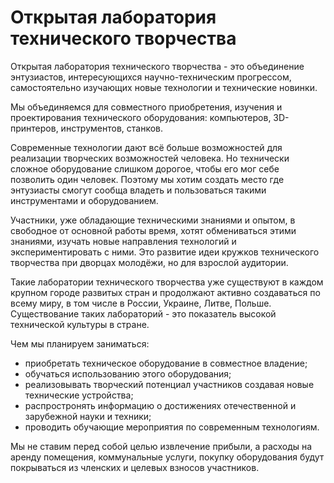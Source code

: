 
Открытая лаборатория технического творчества
============================================

Открытая лаборатория технического творчества - это объединение энтузиастов, интересующихся научно-техническим прогрессом, самостоятельно изучающих новые технологии и технические новинки.

Мы объединяемся для совместного приобретения, изучения и проектирования технического оборудования: компьютеров, 3D-принтеров, инструментов, станков.

Современные технологии дают всё больше возможностей для реализации творческих возможностей человека. Но технически сложное оборудование слишком дорогое, чтобы его мог себе позволить один человек. Поэтому мы хотим создать место где энтузиасты смогут сообща владеть и пользоваться такими инструментами и оборудованием.

Участники, уже обладающие техническими знаниями и опытом, в свободное от основной работы время, хотят обмениваться этими знаниями, изучать новые направления технологий и экспериментировать с ними. Это развитие идеи кружков технического творчества при дворцах молодёжи, но для взрослой аудитории.

Такие лаборатории технического творчества уже существуют в каждом крупном городе развитых стран и продолжают активно создаваться по всему миру, в том числе в России, Украине, Литве, Польше. Существование таких лабораторий - это показатель высокой технической культуры в стране.

Чем мы планируем заниматься:  
- приобретать техническое оборудование в совместное владение;
- обучаться использованию этого оборудования;
- реализовывать творческий потенциал участников создавая новые технические устройства;
- распростронять информацию о достижениях отечественной и зарубежной науки и техники;
- проводить обучающие мероприятия по современным технологиям.

Мы не ставим перед собой целью извлечение прибыли, а расходы на аренду помещения, коммунальные услуги, покупку оборудования будут покрываться из членских и целевых взносов участников.
